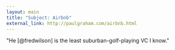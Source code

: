 ```yaml
---
layout: main
title: "Subject: Airbnb"
external_link: http://paulgraham.com/airbnb.html
---
```

"He [@fredwilson] is the least suburban-golf-playing VC I know."


